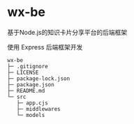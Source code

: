 # wx-be

基于Node.js的知识卡片分享平台的后端框架

使用 Express 后端框架开发
```
wx-be
├─ .gitignore
├─ LICENSE
├─ package-lock.json
├─ package.json
├─ README.md
└─ src
   ├─ app.cjs
   ├─ middlewares
   └─ models
```